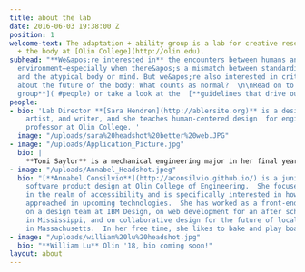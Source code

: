 ```yaml
---
title: about the lab
date: 2016-06-03 19:38:00 Z
position: 1
welcome-text: The adaptation + ability group is a lab for creative research on technology
  + the body at [Olin College](http://olin.edu).
subhead: "**We&apos;re interested in** the encounters between humans and the built
  environment—especially when there&apos;s a mismatch between standardized design
  and the atypical body or mind. But we&apos;re also interested in critical questions
  about the future of the body: What counts as normal?  \n\nRead on to [**meet our
  group**]( #people) or take a look at the  [**guidelines that drive our work**](http://aplusa.org/about/#manifesto).\n"
people:
- bio: 'Lab Director **[Sara Hendren](http://ablersite.org)** is a design researcher,
    artist, and writer, and she teaches human-centered design  for engineers as assistant
    professor at Olin College. '
  image: "/uploads/sara%20headshot%20better%20web.JPG"
- image: "/uploads/Application_Picture.jpg"
  bio: |
    **Toni Saylor** is a mechanical engineering major in her final year at Olin. She became interested in the a +a field her freshman year as she worked with an older adult community partner in a design course called Engineering for Humanity. Since then she has worked on many projects in and out of class related to aging and ability and focused around prosthetics. She just wrapped a year doing prosthetics and design research for Sara as a Clare Boothe Luce scholar.
- image: "/uploads/Annabel_Headshot.jpeg"
  bio: "[**Annabel Consilvio**](http://aconsilvio.github.io/) is a junior studying
    software product design at Olin College of Engineering.  She focuses on projects
    in the realm of accessibility and is specifically interested in how access is
    approached in upcoming technologies.  She has worked as a front-end developer
    on a design team at IBM Design, on web development for an after school program
    in Mississippi, and on collaborative design for the future of local, organic farming
    in Massachusetts.  In her free time, she likes to bake and play board games. \n"
- image: "/uploads/william%20lu%20headshot.jpg"
  bio: "**William Lu** Olin '18, bio coming soon!"
layout: about
---
```


